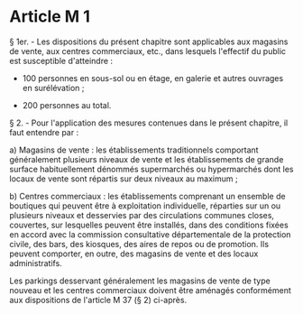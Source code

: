 # Article M 1

§ 1er. - Les dispositions du présent chapitre sont applicables aux magasins de vente, aux centres commerciaux, etc., dans lesquels l'effectif du public est susceptible d'atteindre :

- 100 personnes en sous-sol ou en étage, en galerie et autres ouvrages en surélévation ;

- 200 personnes au total.

§ 2. - Pour l'application des mesures contenues dans le présent chapitre, il faut entendre par :

a) Magasins de vente : les établissements traditionnels comportant généralement plusieurs niveaux de vente et les établissements de grande surface habituellement dénommés supermarchés ou hypermarchés dont les locaux de vente sont répartis sur deux niveaux au maximum ;

b) Centres commerciaux : les établissements comprenant un ensemble de boutiques qui peuvent être à exploitation individuelle, réparties sur un ou plusieurs niveaux et desservies par des circulations communes closes, couvertes, sur lesquelles peuvent être installés, dans des conditions fixées en accord avec la commission consultative départementale de la protection civile, des bars, des kiosques, des aires de repos ou de promotion. Ils peuvent comporter, en outre, des magasins de vente et des locaux administratifs.

Les parkings desservant généralement les magasins de vente de type nouveau et les centres commerciaux doivent être aménagés conformément aux dispositions de l'article M 37 (§ 2) ci-après.
